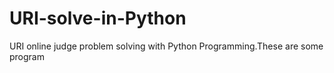 # URI-solve-in-Python
URI online judge problem solving with Python Programming.These are some program
